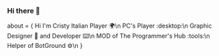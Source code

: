 ### Hi there 👋

about = {
        Hi I'm Cristy Italian Player :earth_africa:\n
        PC's Player :desktop:\n
        Graphic Designer :art: and Developer :keyboard:\n
        MOD of The Programmer's Hub :tools:\n
       Helper of BotGround :gear:\n
}
